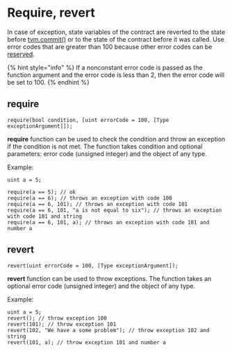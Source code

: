 # Require, revert

In case of exception, state variables of the contract are reverted to the state before [tvm.commit()](require-revert.md#tvmcommit) or to the state of the contract before it was called. Use error codes that are greater than 100 because other error codes can be [reserved](require-revert.md#solidity-runtime-errors).&#x20;

{% hint style="info" %}
If a nonconstant error code is passed as the function argument and the error code is less than 2, then the error code will be set to 100.
{% endhint %}

## require

```solidity
require(bool condition, [uint errorCode = 100, [Type exceptionArgument]]);
```

**require** function can be used to check the condition and throw an exception if the condition is not met. The function takes condition and optional parameters: error code (unsigned integer) and the object of any type.

Example:

```solidity
uint a = 5;

require(a == 5); // ok
require(a == 6); // throws an exception with code 100
require(a == 6, 101); // throws an exception with code 101
require(a == 6, 101, "a is not equal to six"); // throws an exception with code 101 and string
require(a == 6, 101, a); // throws an exception with code 101 and number a
```

## revert

```solidity
revert(uint errorCode = 100, [Type exceptionArgument]);
```

**revert** function can be used to throw exceptions. The function takes an optional error code (unsigned integer) and the object of any type.

Example:

```solidity
uint a = 5;
revert(); // throw exception 100
revert(101); // throw exception 101
revert(102, "We have a some problem"); // throw exception 102 and string
revert(101, a); // throw exception 101 and number a
```
